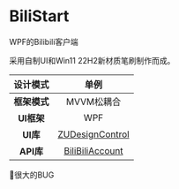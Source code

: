# BiliStart

WPF的Bilibili客户端

采用自制UI和Win11  22H2新材质笔刷制作而成。

| 设计模式     | 单例                                                                  |
|:--------:|:-------------------------------------------------------------------:|
| **框架模式** | MVVM松耦合                                                             |
| **UI框架** | WPF                                                                 |
| **UI库**  | [ZUDesignControl](https://github.com/BlameTwo/ZUDesignControl.git) |
| **API库** | [BiliBiliAccount](https://github.com/BlameTwo/BiliBiliAccount.git)  |

🙌很大的BUG
